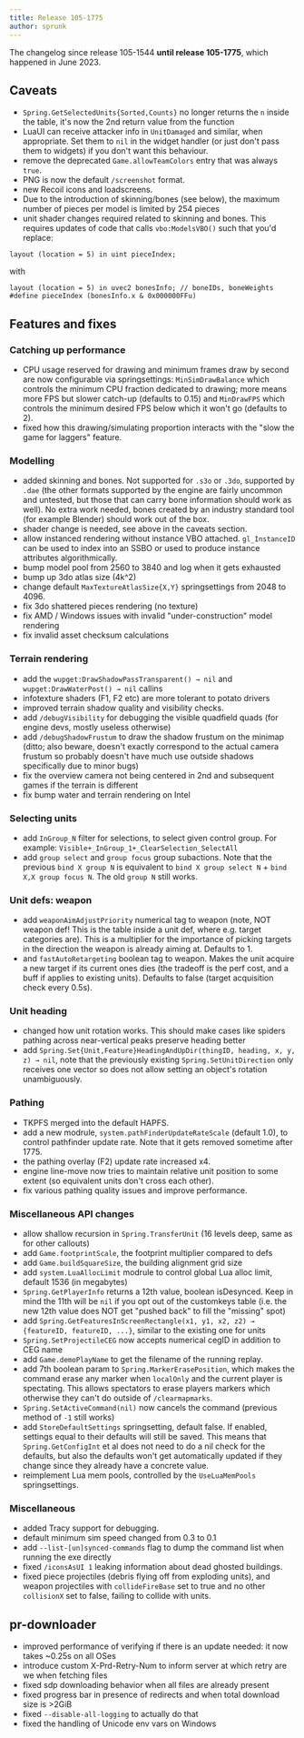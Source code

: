 ```yaml
---
title: Release 105-1775
author: sprunk
---
```


The changelog since release 105-1544 **until release 105-1775**, which happened in June 2023.

## Caveats
* `Spring.GetSelectedUnits{Sorted,Counts}` no longer returns the `n` inside the table, it's now the 2nd return value from the function
* LuaUI can receive attacker info in `UnitDamaged` and similar, when appropriate. Set them to `nil` in the widget handler (or just don't pass them to widgets) if you don't want this behaviour.
* remove the deprecated `Game.allowTeamColors` entry that was always `true`.
* PNG is now the default `/screenshot` format.
* new Recoil icons and loadscreens.
* Due to the introduction of skinning/bones (see below), the maximum number of pieces per model is limited by 254 pieces
* unit shader changes required related to skinning and bones. This requires updates of code that calls `vbo:ModelsVBO()` such that you'd replace:
 ```
 layout (location = 5) in uint pieceIndex;
 ```
 with
 ```
layout (location = 5) in uvec2 bonesInfo; // boneIDs, boneWeights
#define pieceIndex (bonesInfo.x & 0x000000FFu)
```

## Features and fixes

### Catching up performance
* CPU usage reserved for drawing and minimum frames draw by second are now configurable via springsettings: `MinSimDrawBalance` which controls the minimum CPU fraction dedicated to drawing; more means more FPS but slower catch-up (defaults to 0.15) and `MinDrawFPS` which controls the minimum desired FPS below which it won't go (defaults to 2).
* fixed how this drawing/simulating proportion interacts with the "slow the game for laggers" feature.

### Modelling
* added skinning and bones. Not supported for `.s3o` or `.3do`, supported by `.dae` (the other formats supported by the engine are fairly uncommon and untested, but those that can carry bone information should work as well). No extra work needed, bones created by an industry standard tool (for example Blender) should work out of the box.
* shader change is needed, see above in the caveats section.
* allow instanced rendering without instance VBO attached. `gl_InstanceID` can be used to index into an SSBO or used to produce instance attributes algorithmically.
* bump model pool from 2560 to 3840 and log when it gets exhausted
* bump up 3do atlas size (4k^2)
* change default `MaxTextureAtlasSize{X,Y}` springsettings from 2048 to 4096.
* fix 3do shattered pieces rendering (no texture)
* fix AMD / Windows issues with invalid "under-construction" model rendering
* fix invalid asset checksum calculations

### Terrain rendering
* add the `wupget:DrawShadowPassTransparent() → nil` and `wupget:DrawWaterPost() → nil` callins
* infotexture shaders (F1, F2 etc) are more tolerant to potato drivers
* improved terrain shadow quality and visibility checks.
* add `/debugVisibility` for debugging the visible quadfield quads (for engine devs, mostly useless otherwise)
* add `/debugShadowFrustum` to draw the shadow frustum on the minimap (ditto; also beware, doesn't exactly correspond to the actual camera frustum so probably doesn't have much use outside shadows specifically due to minor bugs)
* fix the overview camera not being centered in 2nd and subsequent games if the terrain is different
* fix bump water and terrain rendering on Intel

### Selecting units
 * add `InGroup_N` filter for selections, to select given control group. For example: `Visible+_InGroup_1+_ClearSelection_SelectAll`
 * add `group select` and `group focus` group subactions. Note that the previous `bind X group N` is equivalent to `bind X group select N` + `bind X,X group focus N`. The old `group N` still works.

### Unit defs: weapon
 * add `weaponAimAdjustPriority` numerical tag to weapon (note, NOT weapon def! This is the table inside a unit def, where e.g. target categories are). This is a multiplier for the importance of picking targets in the direction the weapon is already aiming at. Defaults to 1.
 * and `fastAutoRetargeting` boolean tag to weapon. Makes the unit acquire a new target if its current ones dies (the tradeoff is the perf cost, and a buff if applies to existing units). Defaults to false (target acquisition check every 0.5s).

### Unit heading
 * changed how unit rotation works. This should make cases like spiders pathing across near-vertical peaks preserve heading better
 * add `Spring.Set{Unit,Feature}HeadingAndUpDir(thingID, heading, x, y, z) → nil`, note that the previously existing `Spring.SetUnitDirection` only receives one vector so does not allow setting an object's rotation unambiguously.

### Pathing
* TKPFS merged into the default HAPFS.
* add a new modrule, `system.pathFinderUpdateRateScale` (default 1.0), to control pathfinder update rate. Note that it gets removed sometime after 1775.
* the pathing overlay (F2) update rate increased x4.
* engine line-move now tries to maintain relative unit position to some extent (so equivalent units don't cross each other).
* fix various pathing quality issues and improve performance.

### Miscellaneous API changes
* allow shallow recursion in `Spring.TransferUnit` (16 levels deep, same as for other callouts)
* add `Game.footprintScale`, the footprint multiplier compared to defs
* add `Game.buildSquareSize`, the building alignment grid size
* add `system.LuaAllocLimit` modrule to control global Lua alloc limit, default 1536 (in megabytes)
* `Spring.GetPlayerInfo` returns a 12th value, boolean isDesynced. Keep in mind the 11th will be `nil` if you opt out of the customkeys table (i.e. the new 12th value does NOT get "pushed back" to fill the "missing" spot)
* add `Spring.GetFeaturesInScreenRectangle(x1, y1, x2, z2) → {featureID, featureID, ...}`, similar to the existing one for units
* `Spring.SetProjectileCEG` now accepts numerical cegID in addition to CEG name
* add `Game.demoPlayName` to get the filename of the running replay.
* add 7th boolean param to `Spring.MarkerErasePosition`, which makes the command erase any marker when `localOnly` and the current player is spectating. This allows spectators to erase players markers which otherwise they can't do outside of `/clearmapmarks`.
* `Spring.SetActiveCommand(nil)` now cancels the command (previous method of `-1` still works)
* add `StoreDefaultSettings` springsetting, default false. If enabled, settings equal to their defaults will still be saved. This means that `Spring.GetConfigInt` et al does not need to do a nil check for the defaults, but also the defaults won't get automatically updated if they change since they already have a concrete value.
* reimplement Lua mem pools, controlled by the `UseLuaMemPools` springsettings.

### Miscellaneous
* added Tracy support for debugging.
* default minimum sim speed changed from 0.3 to 0.1
* add `--list-[un]synced-commands` flag to dump the command list when running the exe directly
* fixed `/iconsAsUI 1` leaking information about dead ghosted buildings.
* fixed piece projectiles (debris flying off from exploding units), and weapon projectiles with `collideFireBase` set to true and no other `collisionX` set to false, failing to collide with units.

## pr-downloader
* improved performance of verifying if there is an update needed: it now takes ~0.25s on all OSes
* introduce custom X-Prd-Retry-Num to inform server at which retry are we when fetching files
* fixed sdp downloading behavior when all files are already present
* fixed progress bar in presence of redirects and when total download size is >2GiB
* fixed `--disable-all-logging` to actually do that
* fixed the handling of Unicode env vars on Windows
